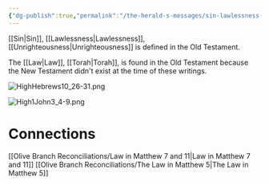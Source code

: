 ```yaml
---
{"dg-publish":true,"permalink":"/the-herald-s-messages/sin-lawlessness-unrighteousness/","tags":["#Hebrews10","#1John3","#TheHeraldsMessages"]}
---
```




[[Sin\|Sin]], [[Lawlessness\|Lawlessness]], [[Unrighteousness\|Unrighteousness]] is defined in the Old Testament. 

The [[Law\|Law]], [[Torah\|Torah]], is found in the Old Testament because the New Testament didn't exist at the time of these writings.

![HighHebrews10_26-31.png](/img/user/Assets/attachments/HighHebrews10_26-31.png)


![High1John3_4-9.png](/img/user/Assets/attachments/High1John3_4-9.png)


# Connections
[[Olive Branch Reconciliations/Law in Matthew 7 and 11\|Law in Matthew 7 and 11]]
[[Olive Branch Reconciliations/The Law in Matthew 5\|The Law in Matthew 5]]